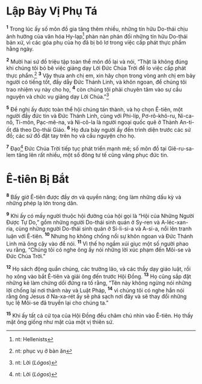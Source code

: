 # Lập Bảy Vị Phụ Tá

<sup><b>1</b></sup> Trong lúc ấy số môn đồ gia tăng thêm nhiều, những tín hữu Do-thái chịu ảnh hưởng của văn hóa Hy-lạp[^1-a6423bdd-9efe-460f-8a7a-f2e2fc9f4d7d] phàn nàn phản đối những tín hữu Do-thái bản xứ, vì các góa phụ của họ đã bị bỏ lơ trong việc cấp phát thực phẩm hằng ngày.

<sup><b>2</b></sup> Mười hai sứ đồ triệu tập toàn thể môn đồ lại và nói, “Thật là không đúng khi chúng tôi bỏ bê việc giảng dạy Lời Ðức Chúa Trời để lo việc cấp phát thực phẩm.[^2-a6423bdd-9efe-460f-8a7a-f2e2fc9f4d7d] <sup><b>3</b></sup> Vậy thưa anh chị em, xin hãy chọn trong vòng anh chị em bảy người có tiếng tốt, đầy dẫy Ðức Thánh Linh, và khôn ngoan, để chúng tôi trao nhiệm vụ này cho họ, <sup><b>4</b></sup> còn chúng tôi phải chuyên tâm vào sự cầu nguyện và chức vụ giảng dạy Lời Chúa.”[^3-a6423bdd-9efe-460f-8a7a-f2e2fc9f4d7d]

<sup><b>5</b></sup> Ðề nghị ấy được toàn thể hội chúng tán thành, và họ chọn Ê-tiên, một người đầy đức tin và Ðức Thánh Linh, cùng với Phi-líp, Pơ-rô-khô-ru, Ni-ca-nô, Ti-môn, Pạc-mê-na, và Ni-cô-la là người ngoại quốc quê ở Thành An-ti-ốt đã theo Do-thái Giáo. <sup><b>6</b></sup> Họ đưa bảy người ấy đến trình diện trước các sứ đồ; các sứ đồ đặt tay trên họ và cầu nguyện cho họ.

<sup><b>7</b></sup> Ðạo[^4-a6423bdd-9efe-460f-8a7a-f2e2fc9f4d7d] Ðức Chúa Trời tiếp tục phát triển mạnh mẽ; số môn đồ tại Giê-ru-sa-lem tăng lên rất nhiều, một số đông tư tế cũng vâng phục đức tin.

# Ê-tiên Bị Bắt

<sup><b>8</b></sup> Bấy giờ Ê-tiên được đầy ơn và quyền năng; ông làm những dấu kỳ và những phép lạ lớn trong dân.

<sup><b>9</b></sup> Khi ấy có mấy người thuộc hội đường của hội gọi là “Hội của Những Người Ðược Tự Do,” gồm những người Do-thái sinh quán ở Sy-ren và A-léc-xan-ria, cùng những người Do-thái sinh quán ở Si-li-si-a và A-si-a, nổi lên tranh luận với Ê-tiên. <sup><b>10</b></sup> Nhưng họ không chống nổi sự khôn ngoan và Ðức Thánh Linh mà ông cậy vào để nói. <sup><b>11</b></sup> Vì thế họ ngầm xúi giục một số người phao vu rằng, “Chúng tôi có nghe ông ấy nói những lời xúc phạm đến Môi-se và Ðức Chúa Trời.”

<sup><b>12</b></sup> Họ sách động quần chúng, các trưởng lão, và các thầy dạy giáo luật, rồi họ xông vào bắt Ê-tiên và giải ông đến trước Hội Ðồng. <sup><b>13</b></sup> Họ cũng sắp đặt những kẻ làm chứng dối đứng ra tố rằng, “Tên này không ngừng nói những lời chống lại nơi thánh này và Luật Pháp, <sup><b>14</b></sup> vì chúng tôi có nghe hắn nói rằng ông Jesus ở Na-xa-rét ấy sẽ phá sạch nơi đây và sẽ thay đổi những tục lệ Môi-se đã truyền lại cho chúng ta.”

<sup><b>15</b></sup> Khi ấy tất cả cử tọa của Hội Ðồng đều chăm chú nhìn vào Ê-tiên. Họ thấy mặt ông giống như mặt của một vị thiên sứ.

[^1-a6423bdd-9efe-460f-8a7a-f2e2fc9f4d7d]: nt: Hellenists

[^2-a6423bdd-9efe-460f-8a7a-f2e2fc9f4d7d]: nt: phục vụ ở bàn ăn

[^3-a6423bdd-9efe-460f-8a7a-f2e2fc9f4d7d]: nt: Lời (_Lógos_)

[^4-a6423bdd-9efe-460f-8a7a-f2e2fc9f4d7d]: nt: Lời (_Lógos_)
